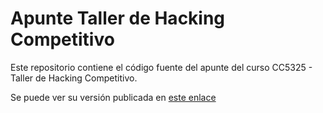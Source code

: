 # Apunte Taller de Hacking Competitivo

Este repositorio contiene el código fuente del apunte del curso CC5325 - Taller de Hacking Competitivo.

Se puede ver su versión publicada en [este enlace](https://cc5325.xor.cl)